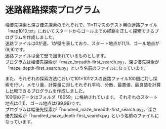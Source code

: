 # 迷路経路探索プログラム
幅優先探索と深さ優先探索のそれぞれで、11×11マスのテスト用の迷路ファイル「map1010.txt」においてスタートからゴールまでの経路を正しく探索できるプログラムを作成しました。  
迷路ファイルは0が道、1が壁を表しており、スタート地点が(1,1)、ゴール地点が(9,9)です。  
迷路ファイルは全て壁で囲まれているものとします。  
プログラムは幅優先探索が「maze_breadth-first_search.py」、深さ優先探索が「maze_depth-first_search.py」という名前のファイルになっています。  

また、それぞれの探索方法において101×101マスの迷路ファイル100個に対し探索を行い、メモリ量、計算量に対しそれぞれ平均、分散、最悪値、最良値を計算し比較できるプログラムを作成しました。  
100個のデータはフォルダ「8059」に格納されています。
それぞれのスタート地点は(1,1)、ゴール地点は(99,99)です。  
プログラムは幅優先探索が「hundred_maze_breadth-first_search.py」、深さ優先探索が「hundred_maze_depth-first_search.py」という名前のファイルになっています。
